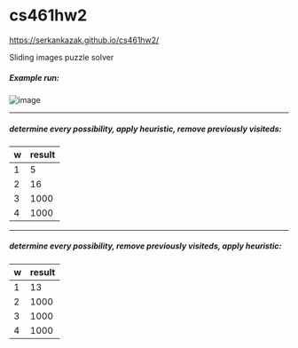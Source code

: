 # cs461hw2

https://serkankazak.github.io/cs461hw2/

Sliding images puzzle solver

##### Example run:

![image](https://github.com/serkankazak/cs461hw2/assets/38137635/ca743599-7605-46c2-b621-7077fc31635b)

---

##### determine every possibility, apply heuristic, remove previously visiteds:

| w | result |
| --- | --- |
| 1 | 5 |
| 2 | 16 |
| 3 | 1000 |
| 4 | 1000 |

---

##### determine every possibility, remove previously visiteds, apply heuristic:

| w | result |
| --- | --- |
| 1 | 13 |
| 2 | 1000 |
| 3 | 1000 |
| 4 | 1000 |
